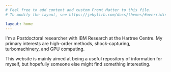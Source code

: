 ```yaml
---
# Feel free to add content and custom Front Matter to this file.
# To modify the layout, see https://jekyllrb.com/docs/themes/#overriding-theme-defaults

layout: home
---
```


I'm a Postdoctoral researcher with IBM Research at the Hartree Centre. My
primary interests are high-order methods, shock-capturing, turbomachinery, and
GPU computing.

This website is mainly aimed at being a useful repository of information for
myself, but hopefully someone else might find something interesting.
